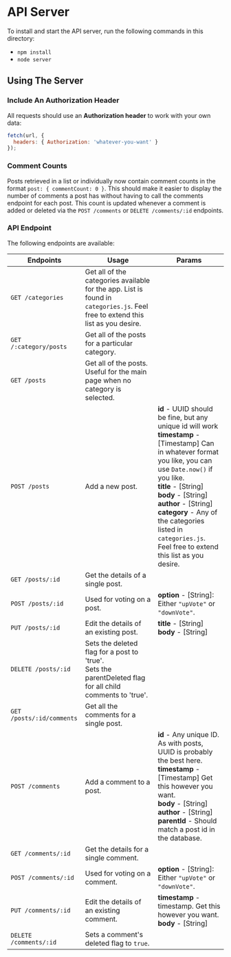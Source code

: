 # API Server

To install and start the API server, run the following commands in this directory:

- `npm install`
- `node server`

## Using The Server

### Include An Authorization Header

All requests should use an **Authorization header** to work with your own data:

```js
fetch(url, {
  headers: { Authorization: 'whatever-you-want' }
});
```

### Comment Counts

Posts retrieved in a list or individually now contain comment counts in the format `post: { commentCount: 0 }`. This should make it easier to display the number of comments a post has without having to call the comments endpoint for each post. This count is updated whenever a comment is added or deleted via the `POST /comments` or `DELETE /comments/:id` endpoints.

### API Endpoint

The following endpoints are available:

| Endpoints                 | Usage                                                                                                                           | Params                                                                                                                                                                                                                                                                                                                                                            |
| ------------------------- | ------------------------------------------------------------------------------------------------------------------------------- | ----------------------------------------------------------------------------------------------------------------------------------------------------------------------------------------------------------------------------------------------------------------------------------------------------------------------------------------------------------------- |
| `GET /categories`         | Get all of the categories available for the app. List is found in `categories.js`. Feel free to extend this list as you desire. |                                                                                                                                                                                                                                                                                                                                                                   |
| `GET /:category/posts`    | Get all of the posts for a particular category.                                                                                 |                                                                                                                                                                                                                                                                                                                                                                   |
| `GET /posts`              | Get all of the posts. Useful for the main page when no category is selected.                                                    |                                                                                                                                                                                                                                                                                                                                                                   |
| `POST /posts`             | Add a new post.                                                                                                                 | **id** - UUID should be fine, but any unique id will work <br> **timestamp** - [Timestamp] Can in whatever format you like, you can use `Date.now()` if you like. <br> **title** - [String] <br> **body** - [String] <br> **author** - [String] <br> **category** - Any of the categories listed in `categories.js`. Feel free to extend this list as you desire. |
| `GET /posts/:id`          | Get the details of a single post.                                                                                               |                                                                                                                                                                                                                                                                                                                                                                   |
| `POST /posts/:id`         | Used for voting on a post.                                                                                                      | **option** - [String]: Either `"upVote"` or `"downVote"`.                                                                                                                                                                                                                                                                                                         |
| `PUT /posts/:id`          | Edit the details of an existing post.                                                                                           | **title** - [String] <br> **body** - [String]                                                                                                                                                                                                                                                                                                                     |
| `DELETE /posts/:id`       | Sets the deleted flag for a post to 'true'. <br> Sets the parentDeleted flag for all child comments to 'true'.                  |                                                                                                                                                                                                                                                                                                                                                                   |
| `GET /posts/:id/comments` | Get all the comments for a single post.                                                                                         |                                                                                                                                                                                                                                                                                                                                                                   |
| `POST /comments`          | Add a comment to a post.                                                                                                        | **id** - Any unique ID. As with posts, UUID is probably the best here. <br> **timestamp** - [Timestamp] Get this however you want. <br> **body** - [String] <br> **author** - [String] <br> **parentId** - Should match a post id in the database.                                                                                                                |
| `GET /comments/:id`       | Get the details for a single comment.                                                                                           |                                                                                                                                                                                                                                                                                                                                                                   |
| `POST /comments/:id`      | Used for voting on a comment.                                                                                                   | **option** - [String]: Either `"upVote"` or `"downVote"`.                                                                                                                                                                                                                                                                                                         |
| `PUT /comments/:id`       | Edit the details of an existing comment.                                                                                        | **timestamp** - timestamp. Get this however you want. <br> **body** - [String]                                                                                                                                                                                                                                                                                    |
| `DELETE /comments/:id`    | Sets a comment's deleted flag to `true`.                                                                                        | &nbsp;                                                                                                                                                                                                                                                                                                                                                            |
